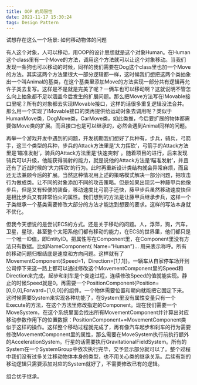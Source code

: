 ```yaml
---
title: OOP 的局限性
date: 2021-11-17 15:30:24
tags: Design Pattern
---
```

试想存在这么一个场景: 如何移动物体的问题

有人这个对象，人可以移动，用OOP的设计思想就是这个对象Human。在Human这个class里有一个Move的方法，调用这个方法就可以让这个对象移动。当我们发现一条狗也可以移动的时候，同样的我们需要在Dog这个class里也加一个Move的方法。其实这两个方法里很大一部分逻辑都一样，这时候我们想把这两个类抽象出一个叫Animal的基类，在这个基类里添加Move的方法实现一部分共有逻辑再允许子类去复写。这样是不是就是完美了呢？一俩车也可以移动啊？这就说明不管怎么向上抽象都不足以涵盖今后发生的扩展问题。那么把Move方法写在IMovable接口里呢？所有的对象都去实现IMovable接口，这样的话很多重复逻辑没法合并。那么用一个实现了IMovable接口的类再提供给运动对象去调用呢？类似于 HumanMove类，DogMove类，CarMove类，如此类推，今后要扩展的物体都需要做Move类的扩展。而且接口也是可以继承的，必然会遇到Animal同样的问题。

再举一个游戏开发中遇到的问题，开发初期我们想好了兵种有，步兵，骑兵，弓箭手，这三个类型的兵种，步兵的Attack方法里是‘大力挥砍’，弓箭手的Attack方法里是‘瞄准发射’，骑兵的Attack方法里是‘快速突刺’ 。随着项目的进行，后来发现骑兵可以升级，他能获得骑射的能力，就是说他的Attack方法是‘瞄准发射’，并且还有了近战时候的‘大力挥砍’的行为。此时再重新设计类结构就会异常麻烦，而且还无法兼顾今后的扩展。当然这种情况用上述的策略模式解决一部分问题，把攻击行为做成类。让不同的对象添加不同的攻击策略。但是如果出现另一种藤甲兵他像步兵，但是又有轻便的装备，移动速度比弓箭手还快，藤甲步兵虽然移动速度快但是相比步兵又有非常怕火的属性。我们想到的方法是让藤甲兵继承步兵，这样一个子类继承一个基类需要修改大部分的方法才能达到想要的要求。这样的写法本身就不优化。

但我今天想说的是尝试ECS的方式。还是关于移动的问题。人，浮萍，狗，汽车，卫星，星球，甚至整个太阳系他们都有移动的能力，在ECS的世界里，他们都只是一个唯一ID值，即EntityID。把属性写在Component里，在Component里没有方法只有数据。比如NameComponent{ Name=“Human”}... 用来表示称呼。所有的移动问题归根结底是速度和方向问题。这样就有了MovementComponent{Speed=1，Direction=[1,1,1]}。一辆车从自家停车场开到公司停下来这一路上都可以通过修改这个MovementComponent里的Speed和Direction来完成。起步和刹车是个变速过程，连续修改Speed的值就能实现。静止的时候Speed就是0。再需要一个PositionComponent{Position=[0,0,0],Forward=[1,0,0]}的组件。一个物体需要位置和朝向就能把它固定下来。这时候需要System来实现各种功能了，在System里没有属性变量只有一个Execute的方法，在这个方法里修改指定的Component。现在我们需要一个MoveSystem，在这个系统里面会找出所有MovementComponent并计算出对应移动参数作用下的位置数据：PositionComponent+=MovementComponent类似于这样的操作。这样整个移动过程就完成了，再有像汽车起步和刹车的行为需要修改MovementComponent里的属性，那么需要在MoveSystem执行前执行额外的AccelerationSystem。行星的话需要执行GravitationalFieldSystem。所有的System在一个SystemGroup中依次执行完毕，交予显示部分就可以了。整个过程中我们没有过多关注移动物体本身的类型，也不用关心类的继承关系。后续有新的移动逻辑只需要添加对应的System就好了，不需要修改已有的逻辑。

组合优于继承。
